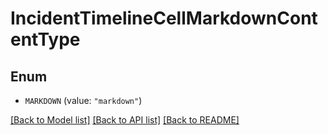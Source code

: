 # IncidentTimelineCellMarkdownContentType

## Enum

- `MARKDOWN` (value: `"markdown"`)

[[Back to Model list]](../README.md#documentation-for-models) [[Back to API list]](../README.md#documentation-for-api-endpoints) [[Back to README]](../README.md)
